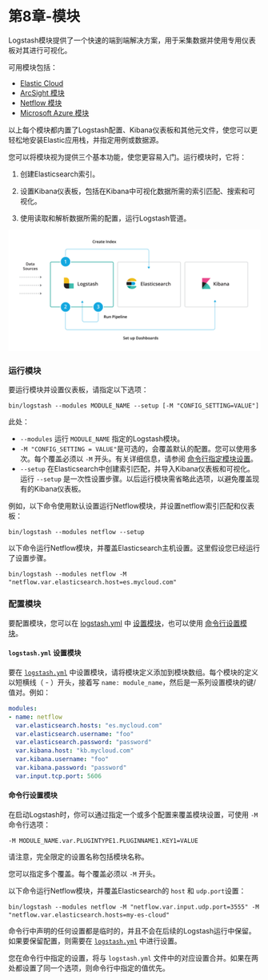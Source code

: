 # 第8章-模块

Logstash模块提供了一个快速的端到端解决方案，用于采集数据并使用专用仪表板对其进行可视化。

可用模块包括：

- [Elastic Cloud](https://www.elastic.co/guide/en/logstash/6.7/connecting-to-cloud.html)
- [ArcSight 模块](https://www.elastic.co/guide/en/logstash/6.7/arcsight-module.html)
- [Netflow 模块](https://www.elastic.co/guide/en/logstash/6.7/netflow-module.html)
- [Microsoft Azure 模块](https://www.elastic.co/guide/en/logstash/6.7/azure-module.html)

以上每个模块都内置了Logstash配置、Kibana仪表板和其他元文件，使您可以更轻松地安装Elastic应用栈，并指定用例或数据源。

您可以将模块视为提供三个基本功能，使您更容易入门。运行模块时，它将：

1. 创建Elasticsearch索引。

2. 设置Kibana仪表板，包括在Kibana中可视化数据所需的索引匹配、搜索和可视化。

3. 使用读取和解析数据所需的配置，运行Logstash管道。

![logstash-module-overview](../source/images/ch-08/logstash-module-overview.png)

### 运行模块

要运行模块并设置仪表板，请指定以下选项：

```shell
bin/logstash --modules MODULE_NAME --setup [-M "CONFIG_SETTING=VALUE"]
```

此处：

- `--modules` 运行 `MODULE_NAME` 指定的Logstash模块。
- `-M "CONFIG_SETTING = VALUE"`是可选的，会覆盖默认的配置。您可以使用多次。每个覆盖必须以 `-M` 开头。有关详细信息，请参阅 [命令行指定模块设置](#命令行指定模块设置)。
- `--setup` 在Elasticsearch中创建索引匹配，并导入Kibana仪表板和可视化。运行 `--setup` 是一次性设置步骤。以后运行模块需省略此选项，以避免覆盖现有的Kibana仪表板。

例如，以下命令使用默认设置运行Netflow模块，并设置netflow索引匹配和仪表板：

```shell
bin/logstash --modules netflow --setup
```

以下命令运行Netflow模块，并覆盖Elasticsearch主机设置。这里假设您已经运行了设置步骤。

```shell
bin/logstash --modules netflow -M "netflow.var.elasticsearch.host=es.mycloud.com"
```

### 配置模块

要配置模块，您可以在 [logstash.yml](../04-Setting-Up-and-Running-Logstash/logstash.yml.md) 中 [设置模块](#logstashyml_设置模块)，也可以使用 [命令行设置模块](#命令行设置模块)。

#### `logstash.yml` 设置模块

要在 [`logstash.yml`](../04-Setting-Up-and-Running-Logstash/logstash.yml.md) 中设置模块，请将模块定义添加到模块数组。每个模块的定义以短横线（ - ）开头，接着写 `name: module_name`，然后是一系列设置模块的键/值对。例如：

```yaml
modules:
- name: netflow
  var.elasticsearch.hosts: "es.mycloud.com"
  var.elasticsearch.username: "foo"
  var.elasticsearch.password: "password"
  var.kibana.host: "kb.mycloud.com"
  var.kibana.username: "foo"
  var.kibana.password: "password"
  var.input.tcp.port: 5606
```

#### 命令行设置模块

在启动Logstash时，你可以通过指定一个或多个配置来覆盖模块设置，可使用 `-M` 命令行选项：

```shell
-M MODULE_NAME.var.PLUGINTYPE1.PLUGINNAME1.KEY1=VALUE
```

请注意，完全限定的设置名称包括模块名称。

您可以指定多个覆盖。每个覆盖必须以 `-M` 开头。

以下命令运行Netflow模块，并覆盖Elasticsearch的 `host` 和 `udp.port`设置：

```shell
bin/logstash --modules netflow -M "netflow.var.input.udp.port=3555" -M "netflow.var.elasticsearch.hosts=my-es-cloud"
```

命令行中声明的任何设置都是临时的，并且不会在后续的Logstash运行中保留。如果要保留配置，则需要在 [`logstash.yml`](../04-Setting-Up-and-Running-Logstash/logstash.yml.md) 中进行设置。

您在命令行中指定的设置，将与 `logstash.yml` 文件中的对应设置合并。如果在两处都设置了同一个选项，则命令行中指定的值优先。
